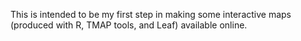 This is intended to be my first step in making some interactive maps (produced with R, TMAP tools, and Leaf) available online.